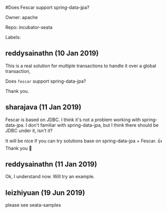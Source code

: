 #Does Fescar support spring-data-jpa?

Owner: apache

Repo: incubator-seata

Labels: 

## reddysainathn (10 Jan 2019)

This is a real solution for multiple transactions to handle it over a global transaction, 

Does `fescar` support spring-data-jpa?

Thank you.

## sharajava (11 Jan 2019)

Fescar is based on JDBC. I think it's not a problem working with spring-data-jpa. I don't familiar with spring-data-jpa, but I think there should be JDBC under it, isn't it?

It will be nice if you can try solutions base on spring-data-jpa + Fescar. 👍  Thank you 💯 

## reddysainathn (11 Jan 2019)

Ok, I understand now. Will try an example. 

## leizhiyuan (19 Jun 2019)

please see seata-samples

